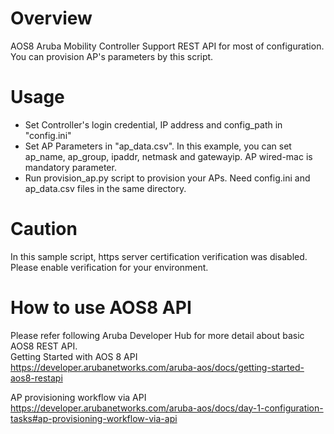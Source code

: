 # Overview
AOS8 Aruba Mobility Controller Support REST API for most of configuration. <br>
You can provision AP's parameters by this script.

# Usage
- Set Controller's login credential, IP address and config_path in "config.ini"
- Set AP Parameters in "ap_data.csv". In this example, you can set ap_name, ap_group, ipaddr, netmask and gatewayip. AP wired-mac is mandatory parameter.
- Run provision_ap.py script to provision your APs. Need config.ini and ap_data.csv files in the same directory.

# Caution
In this sample script, https server certification verification was disabled. Please enable verification for your environment.

# How to use AOS8 API
Please refer following Aruba Developer Hub for more detail about basic AOS8 REST API. <br>
Getting Started with AOS 8 API <br>
https://developer.arubanetworks.com/aruba-aos/docs/getting-started-aos8-restapi

AP provisioning workflow via API <br>
https://developer.arubanetworks.com/aruba-aos/docs/day-1-configuration-tasks#ap-provisioning-workflow-via-api
